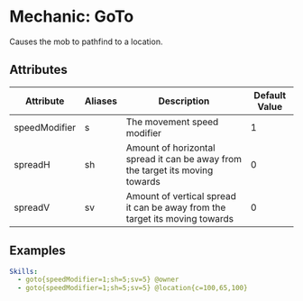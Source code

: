 Mechanic: GoTo
============================

Causes the mob to pathfind to a location.

Attributes
----------

| Attribute | Aliases | Description | Default Value |
|---------------|---------|-------------------------------------------------------------------------------|---------------|
| speedModifier | s   | The movement speed modifier  | 1 |
| spreadH   | sh  | Amount of horizontal spread it can be away from the target its moving towards | 0 |
| spreadV   | sv  | Amount of vertical spread it can be away from the target its moving towards   | 0 |

  

Examples
--------
```yml
Skills:
  - goto{speedModifier=1;sh=5;sv=5} @owner
  - goto{speedModifier=1;sh=5;sv=5} @location{c=100,65,100}
```
